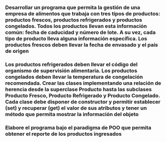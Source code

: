
### Desarrollar un programa que permita la gestión de una empresa de alimentos que trabaja con tres tipos de productos: productos frescos, productos refrigerados y productos congelados. Todos los productos llevan esta información común: fecha de caducidad y número de lote. A su vez, cada tipo de producto lleva alguna información específica. Los productos frescos deben llevar la fecha de envasado y el país de origen  

### Los productos refrigerados deben llevar el código del organismo de supervisión alimentaria. Los productos congelados deben llevar la temperatura de congelación recomendada. Crear las clases implementando una relación de herencia desde la superclase Producto hasta las subclases Producto Fresco, Producto Refrigerado y Producto Congelado. Cada clase debe disponer de constructor y permitir establecer (set) y recuperar (get) el valor de sus atributos y tener un método que permita mostrar la información del objeto

### Elabore el programa bajo el paradigma de POO que permita obtener el reporte de los productos ingresados
